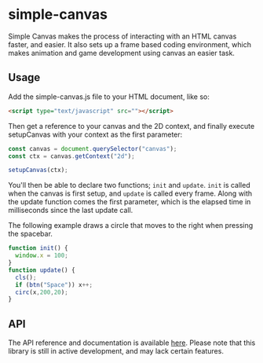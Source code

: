 # simple-canvas
Simple Canvas makes the process of interacting with an HTML canvas faster, and easier. It also sets up a frame based coding environment, which makes animation and game development using canvas an easier task.

## Usage
Add the simple-canvas.js file to your HTML document, like so:
```html
<script type="text/javascript" src=""></script>
```

Then get a reference to your canvas and the 2D context, and finally execute setupCanvas with your context as the first parameter:
```javascript
const canvas = document.querySelector("canvas");
const ctx = canvas.getContext("2d");

setupCanvas(ctx);
```

You'll then be able to declare two functions; `init` and `update`. `init` is called when the canvas is first setup, and `update` is called every frame. Along with the update function comes the first parameter, which is the elapsed time in milliseconds since the last update call.

The following example draws a circle that moves to the right when pressing the spacebar.
```javascript
function init() {
  window.x = 100;  
}
function update() {
  cls();
  if (btn("Space")) x++;
  circ(x,200,20);
}
```

## API
The API reference and documentation is available [here](). Please note that this library is still in active development, and may lack certain features.
